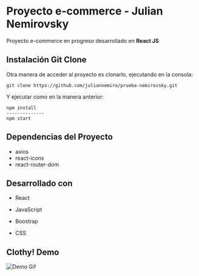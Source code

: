# Proyecto e-commerce - Julian Nemirovsky
Proyecto e-commerce en progreso desarrollado en **React JS** 

## Instalación Git Clone
Otra manera de acceder al proyecto es clonarlo, ejecutando en la consola:

```
git clone https://github.com/juliannemiro/prueba-nemirovsky.git
```

Y ejecutar como en la manera anterior:

```
npm install
--------------
npm start
```


## Dependencias del Proyecto
- axios
- react-icons
- react-router-dom

## Desarrollado con
- React

- JavaScript

- Boostrap

- CSS

## Clothy! Demo 

![Demo Gif](public/clothy.gif)